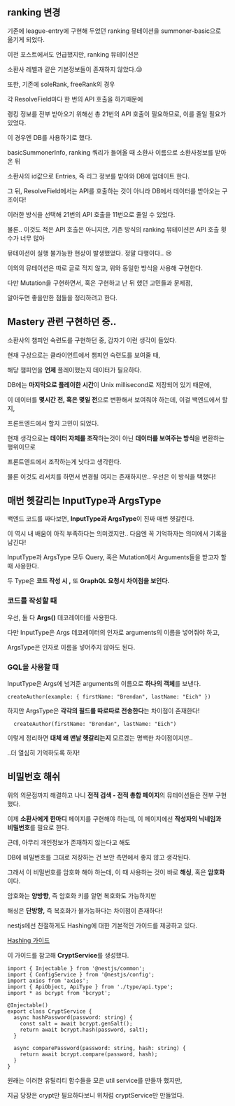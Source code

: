 ## **ranking 변경**

기존에 league-entry에 구현해 두었던 ranking 뮤테이션을 summoner-basic으로 옮기게 되었다.

이전 포스트에서도 언급했지만, ranking 뮤테이션은

소환사 레벨과 같은 기본정보들이 존재하지 않았다.😢

또한, 기존에 soleRank, freeRank의 경우

각 ResolveField마다 한 번의 API 호출을 하기때문에

랭킹 정보를 전부 받아오기 위해선 총 21번의 API 호출이 필요하므로, 이를 줄일 필요가 있었다.

이 경우엔 DB를 사용하기로 했다.

basicSummonerInfo, ranking 쿼리가 들어올 때 소환사 이름으로 소환사정보를 받아온 뒤

소환사의 id값으로 Entries, 즉 리그 정보를 받아와 DB에 업데이트 한다.

그 뒤, ResolveField에서는 API를 호출하는 것이 아니라 DB에서 데이터를 받아오는 구조이다!

이러한 방식을 선택해 21번의 API 호출을 11번으로 줄일 수 있었다.

물론.. 이것도 적은 API 호출은 아니지만, 기존 방식의 ranking 뮤테이션은 API 호출 횟수가 너무 많아

뮤테이션이 실행 불가능한 현상이 발생했었다. 정말 다행이다.. 😢

이외의 뮤테이션은 따로 글로 적지 않고, 위와 동일한 방식을 사용해 구현한다.

다만 Mutation을 구현하면서, 혹은 구현하고 난 뒤 했던 고민들과 문제점,

알아두면 좋을만한 점들을 정리하려고 한다.

## **Mastery 관련 구현하던 중..**

소환사의 챔피언 숙련도를 구현하던 중, 갑자기 이런 생각이 들었다.

현재 구상으로는 클라이언트에서 챔피언 숙련도를 보여줄 때,

해당 챔피언을 **언제** 플레이했는지 데이터가 필요하다.

DB에는 **마지막으로 플레이한 시간**이 Unix millisecond로 저장되어 있기 때문에,

이 데이터를 **몇시간 전, 혹은 몇일 전**으로 변환해서 보여줘야 하는데, 이걸 백엔드에서 할지,

프론트엔드에서 할지 고민이 되었다.

현재 생각으로는 **데이터 자체를 조작**하는것이 아닌 **데이터를 보여주는 방식**을 변환하는 행위이므로

프론트엔드에서 조작하는게 낫다고 생각한다.

물론 이것도 리서치를 하면서 변경될 여지는 존재하지만.. 우선은 이 방식을 택했다!

## **매번 헷갈리는 InputType과 ArgsType**

백엔드 코드를 짜다보면, **InputType과 ArgsType**이 진짜 매번 헷갈린다.

이 역시 내 배움이 아직 부족하다는 의미겠지만.. 다음엔 꼭 기억하자는 의미에서 기록을 남긴다!

InputType과 ArgsType 모두 Query, 혹은 Mutation에서 Arguments들을 받고자 할 때 사용한다.

두 Type은 **코드 작성 시 ,** 또 **GraphQL 요청시** **차이점을 보인다.**

### **코드를 작성할 때**

우선, 둘 다 **Args()** 데코레이터를 사용한다.

다만 InputType은 Args 데코레이터의 인자로 arguments의 이름을 넣어줘야 하고,

ArgsType은 인자로 이름을 넣어주지 않아도 된다.

### **GQL을 사용할 때**

InputType은 Args에 넘겨준 arguments의 이름으로 **하나의 객체**를 보낸다.

```
createAuthor(example: { firstName: "Brendan", lastName: "Eich" })

```

하지만 ArgsType은 **각각의 필드를 따로따로 전송한다**는 차이점이 존재한다!

```
  createAuthor(firstName: "Brendan", lastName: "Eich")

```

이렇게 정리하면 **대체 왜 맨날 헷갈리는지** 모르겠는 명백한 차이점이지만..

..더 열심히 기억하도록 하자!

## **비밀번호 해쉬**

위의 의문점까지 해결하고 나니 **전적 검색 - 전적 총합 페이지**의 뮤테이션들은 전부 구현했다.

이제 **소환사에게 한마디** 페이지를 구현해야 하는데, 이 페이지에선 **작성자의 닉네임과 비밀번호**를 필요로 한다.

근데, 아무리 개인정보가 존재하지 않는다고 해도

DB에 비밀번호를 그대로 저장하는 건 보안 측면에서 좋지 않고 생각된다.

그래서 이 비밀번호를 암호화 해야 하는데, 이 때 사용하는 것이 바로 **해싱**, 혹은 **암호화**이다.

암호화는 **양방향**, 즉 암호화 키를 알면 복호화도 가능하지만

해싱은 **단방향,** 즉 복호화가 불가능하다는 차이점이 존재하다!

nestjs에선 친절하게도 Hashing에 대한 기본적인 가이드를 제공하고 있다.

[Hashing 가이드](https://docs.nestjs.com/security/encryption-and-hashing#hashing)

이 가이드를 참고해 **CryptService**를 생성했다.

```
import { Injectable } from '@nestjs/common';
import { ConfigService } from '@nestjs/config';
import axios from 'axios';
import { ApiObject, ApiType } from './type/api.type';
import * as bcrypt from 'bcrypt';

@Injectable()
export class CryptService {
  async hashPassword(password: string) {
    const salt = await bcrypt.genSalt();
    return await bcrypt.hash(password, salt);
  }

  async comparePassword(password: string, hash: string) {
    return await bcrypt.compare(password, hash);
  }
}

```

원래는 이러한 유틸리티 함수들을 모은 util service를 만들까 했지만,

지금 당장은 crypt만 필요하다보니 위처럼 cryptService만 만들었다.
